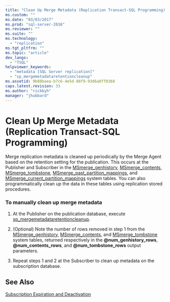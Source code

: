 ```yaml
---
title: "Clean Up Merge Metadata (Replication Transact-SQL Programming) | Microsoft Docs"
ms.custom: ""
ms.date: "03/03/2017"
ms.prod: "sql-server-2016"
ms.reviewer: ""
ms.suite: ""
ms.technology: 
  - "replication"
ms.tgt_pltfrm: ""
ms.topic: "article"
dev_langs: 
  - "TSQL"
helpviewer_keywords: 
  - "metadata [SQL Server replication]"
  - "sp_mergemetadataretentioncleanup"
ms.assetid: 9b88baea-b7c6-4e5d-88f9-93d6a0ff0368
caps.latest.revision: 33
ms.author: "rickbyh"
manager: "jhubbard"
---
```

# Clean Up Merge Metadata (Replication Transact-SQL Programming)
  Merge replication metadata is cleaned up periodically by the Merge Agent based on the retention setting for the publication. This occurs at the Publisher and Subscriber in the [MSmerge_genhistory](../../../relational-databases/reference/system-tables/msmerge-genhistory-transact-sql.md), [MSmerge_contents](../../../relational-databases/reference/system-tables/msmerge-contents-transact-sql.md), [MSmerge_tombstone](../../../relational-databases/reference/system-tables/msmerge-tombstone-transact-sql.md), [MSmerge_past_partition_mappings](../../../relational-databases/reference/system-tables/msmerge-past-partition-mappings-transact-sql.md), and [MSmerge_current_partition_mappings](../../../relational-databases/reference/system-tables/msmerge-current-partition-mappings.md) system tables. You can also programmatically clean up the data in these tables using replication stored procedures.  
  
### To manually clean up merge metadata  
  
1.  At the Publisher on the publication database, execute [sp_mergemetadataretentioncleanup](../../../relational-databases/reference/system-stored-procedures/sp-mergemetadataretentioncleanup-transact-sql.md).  
  
2.  (Optional) Note the number of rows removed in step 1 from the [MSmerge_genhistory](../../../relational-databases/reference/system-tables/msmerge-genhistory-transact-sql.md), [MSmerge_contents](../../../relational-databases/reference/system-tables/msmerge-contents-transact-sql.md), and [MSmerge_tombstone](../../../relational-databases/reference/system-tables/msmerge-tombstone-transact-sql.md) system tables, returned respectively in the **@num_genhistory_rows**, **@num_contents_rows**, and **@num_tombstone_rows** output parameters.  
  
3.  Repeat steps 1 and 2 at the Subscriber to clean up metadata on the subscription database.  
  
## See Also  
 [Subscription Expiration and Deactivation](../../../relational-databases/replication/subscription-expiration-and-deactivation.md)  
  
  